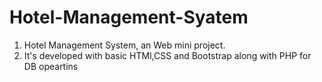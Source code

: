 # Hotel-Management-Syatem
1. Hotel Management System, an Web mini project.
2. It's developed with basic HTMl,CSS and Bootstrap along with PHP for DB opeartins